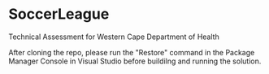 # SoccerLeague
Technical Assessment for Western Cape Department of Health

After cloning the repo, please run the "Restore" command in the Package Manager Console in Visual Studio before buildilng and running the solution.  
